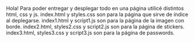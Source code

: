 Hola! Para poder entregar y desplegar todo en una página utilicé distintos html, css y js.
index.html y styles.css son para la página que sirve de índice al deplegarse.
index1.html y script1.js son para la página de la imagen con borde.
index2.html, styles2.css y script2.js son para la página de stickers.
index3.html, styles3.css y script3.js son para la página de passwords.
